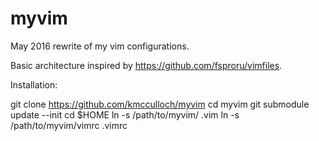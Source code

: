# myvim

May 2016 rewrite of my vim configurations.

Basic architecture inspired by https://github.com/fsproru/vimfiles.

Installation:

git clone https://github.com/kmcculloch/myvim
cd myvim
git submodule update --init
cd $HOME
ln -s /path/to/myvim/ .vim
ln -s /path/to/myvim/vimrc .vimrc
